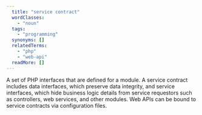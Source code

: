 ```yaml
---
  title: "service contract"
  wordClasses:
    - "noun"
  tags:
    - "programming"
  synonyms: []
  relatedTerms:
    - "php"
    - "web-api"
  readMore: []
---
```

A set of PHP interfaces that are defined for a module. A service contract includes data interfaces, which preserve data integrity, and service interfaces, which hide business logic details from service requestors such as controllers, web services, and other modules. Web APIs can be bound to service contracts via configuration files.

